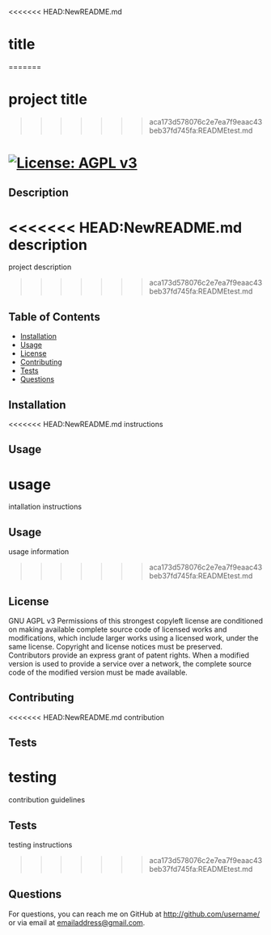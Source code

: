 
<<<<<<< HEAD:NewREADME.md
# title
=======
# project title
>>>>>>> aca173d578076c2e7ea7f9eaac43beb37fd745fa:READMEtest.md
# [![License: AGPL v3](https://img.shields.io/badge/License-AGPL%20v3-blue.svg)](https://www.gnu.org/licenses/agpl-3.0)

## Description
<<<<<<< HEAD:NewREADME.md
description
=======
project description
>>>>>>> aca173d578076c2e7ea7f9eaac43beb37fd745fa:READMEtest.md

## Table of Contents
* [Installation](#installation)
* [Usage](#usage)
* [License](#license)
* [Contributing](#contributing)
* [Tests](#tests)
* [Questions](#questions)
  
## Installation
<<<<<<< HEAD:NewREADME.md
instructions

## Usage
usage
=======
intallation instructions

## Usage
usage information
>>>>>>> aca173d578076c2e7ea7f9eaac43beb37fd745fa:READMEtest.md

## License
GNU AGPL v3
Permissions of this strongest copyleft license are conditioned on making available complete source code of licensed works and modifications, which include larger works using a licensed work, under the same license. Copyright and license notices must be preserved. Contributors provide an express grant of patent rights. When a modified version is used to provide a service over a network, the complete source code of the modified version must be made available.

## Contributing
<<<<<<< HEAD:NewREADME.md
contribution

## Tests
testing
=======
contribution guidelines

## Tests
testing instructions
>>>>>>> aca173d578076c2e7ea7f9eaac43beb37fd745fa:READMEtest.md

## Questions
For questions, you can reach me on GitHub at http://github.com/username/ or via email at emailaddress@gmail.com.
